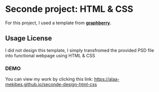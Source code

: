 # Seconde project: HTML & CSS
For this project, I used a template from [**graphberry**](https://www.graphberry.com/item/kasper-one-page-psd-template).
## Usage License
I did not design this template, I simply transfromed the provided PSD file into functional webpage using HTML & CSS
### DEMO
You can view my work by clicking this link:
https://alaa-mekibes.github.io/seconde-design-html-css
